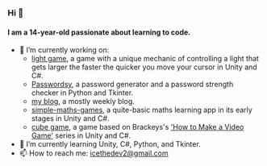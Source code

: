 ### Hi 👋
#### I am a 14-year-old passionate about learning to code.
- 🔭 I’m currently working on: 
  * [light game](https://github.com/IceTheDev2/light-game), a game with a unique mechanic of controlling a light that gets larger the faster the quicker you move your cursor in Unity and C#.
  * [Passwordsy](https://github.com/IceTheDev2/Passwordsy), a password generator and a password strength checker in Python and Tkinter.
  * [my blog](https://icethedev2.github.io/), a mostly weekly blog.
  * [simple-maths-games](https://github.com/IceTheDev2/simple-maths-games), a quite-basic maths learning app in its early stages in Unity and C#.
  * [cube game](https://github.com/IceTheDev2/cube-game), a game based on Brackeys's ['How to Make a Video Game'](https://www.youtube.com/watch?v=j48LtUkZRjU&list=PLPV2KyIb3jR5QFsefuO2RlAgWEz6EvVi6) series in Unity and C#.
- 🌱 I’m currently learning Unity, C#, Python, and Tkinter.
- 📫 How to reach me: icethedev2@gmail.com
